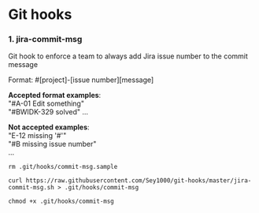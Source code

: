 # Git hooks

### 1. jira-commit-msg

Git hook to enforce a team to always add Jira issue number to the commit message

Format: #[project]-[issue number][message]

**Accepted format examples**:  
"#A-01 Edit something"  
"#BWIDK-329 solved"
...

**Not accepted examples**:  
"E-12 missing '#'"  
"#B missing issue number"  
... 

```
rm .git/hooks/commit-msg.sample

curl https://raw.githubusercontent.com/Sey1000/git-hooks/master/jira-commit-msg.sh > .git/hooks/commit-msg

chmod +x .git/hooks/commit-msg
```
